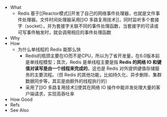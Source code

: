 - What
	- Redis 基于[[Reactor模式]]开发了自己的网络事件处理器，也就是文件事件处理器。文件时间处理器采用[[IO 多路复用技术]]，同时监听多个套接字（socket），并为套接字关联不同的事件处理函数，当套接字的可读或可写事件触发时，就会调用相应的事件处理函数
- Why
- How
	- 为什么单线程的 Redis 能那么快
		- Redis的瓶颈主要在IO而不是CPU，所以为了省开发量，在6.0版本前是单线程模型；其次，Redis 是单线程主要是指 **Redis 的网络 IO 和键值对读写是由一个线程来完成的**，这也是 Redis 对外提供键值存储服务的主要流程。（但 Redis 的其他功能，比如持久化、异步删除、集群数据同步等，其实是由额外的线程执行的）
		- 采用了[[IO 多路复用技术]]使其在网络 IO 操作中能并发处理大量的客户端请求，实现高吞吐率
- How Good
- Refs
- See Also